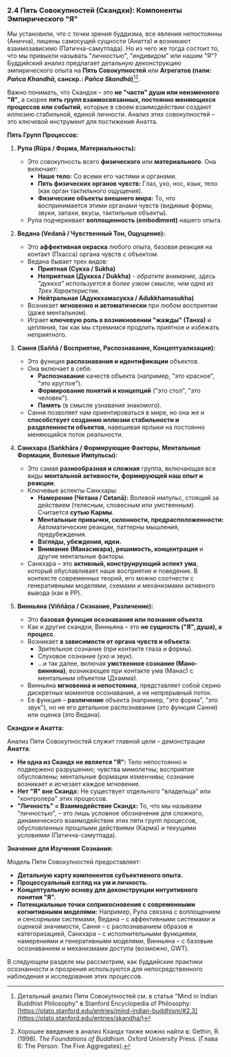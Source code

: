 ### 2.4 Пять Совокупностей (Скандхи): Компоненты Эмпирического "Я"

Мы установили, что с точки зрения буддизма, все явления непостоянны (Аничча), лишены самосущей сущности (Анатта) и возникают взаимозависимо (Патичча-самутпада). Но из чего же тогда состоит то, что мы привыкли называть "личностью", "индивидом" или нашим "Я"? Буддийский анализ предлагает детальную деконструкцию эмпирического опыта на **Пять Совокупностей** или **Агрегатов (пали: *Pañca Khandhā*, санскр.: *Pañca Skandhā*)**[^skandha_sep][^gethin_foundations_khandhas].

Важно понимать, что Скандхи – это **не "части" души или неизменного "Я"**, а скорее **пять групп взаимосвязанных, постоянно меняющихся процессов или событий**, которые в своем взаимодействии создают иллюзию стабильной, единой личности. Анализ этих совокупностей – это ключевой инструмент для постижения Анатта.

**Пять Групп Процессов:**

1.  **Рупа (Rūpa / Форма, Материальность):**
    *   Это совокупность всего **физического** или **материального**. Она включает:
        *   **Наше тело:** Со всеми его частями и органами.
        *   **Пять физических органов чувств:** Глаз, ухо, нос, язык, тело (как орган тактильного ощущения).
        *   **Физические объекты внешнего мира:** То, что воспринимается этими органами чувств (видимые формы, звуки, запахи, вкусы, тактильные объекты).
    *   Рупа подчеркивает **воплощенность (embodiment)** нашего опыта.

2.  **Ведана (Vedanā / Чувственный Тон, Ощущение):**
    *   Это **аффективная окраска** любого опыта, базовая реакция на контакт (Пхасса) органа чувств с объектом.
    *   Ведана бывает трех видов:
        *   **Приятная (Сукха / Sukha)**
        *   **Неприятная (Дуккха / Dukkha)** - *обратите внимание, здесь "дуккха" используется в более узком смысле, чем одна из Трех Характеристик.*
        *   **Нейтральная (Адуккхамасукха / Adukkhamasukha)**
    *   Возникает **мгновенно и автоматически** при любом восприятии (даже ментальном).
    *   Играет **ключевую роль в возникновении "жажды" (Танха)** и цепляния, так как мы стремимся продлить приятное и избежать неприятного.

3.  **Сання (Saññā / Восприятие, Распознавание, Концептуализация):**
    *   Это функция **распознавания и идентификации** объектов.
    *   Она включает в себя:
        *   **Распознавание** качеств объекта (например, "это красное", "это круглое").
        *   **Формирование понятий и концепций** ("это стол", "это человек").
        *   **Память** (в смысле узнавания знакомого).
    *   Сання позволяет нам ориентироваться в мире, но она же и **способствует созданию иллюзии стабильности и разделенности объектов**, навешивая ярлыки на постоянно меняющийся поток реальности.

4.  **Санкхара (Saṅkhāra / Формирующие Факторы, Ментальные Формации, Волевые Импульсы):**
    *   Это самая **разнообразная и сложная** группа, включающая все виды **ментальной активности, формирующей наш опыт и реакции**.
    *   Ключевые аспекты Санкхары:
        *   **Намерение (Четана / Cetanā):** Волевой импульс, стоящий за действием (телесным, словесным или умственным). Считается **сутью Кармы**.
        *   **Ментальные привычки, склонности, предрасположенности:** Автоматические реакции, паттерны мышления, предубеждения.
        *   **Взгляды, убеждения, идеи.**
        *   **Внимание (Манасикара), решимость, концентрация** и другие ментальные факторы.
    *   Санкхара – это **активный, конструирующий аспект ума**, который обуславливает наше восприятие и поведение. В контексте современных теорий, его можно соотнести с генеративными моделями, схемами и механизмами активного вывода (как в PP).

5.  **Винньяна (Viññāṇa / Сознание, Различение):**
    *   Это **базовая функция осознавания или познания объекта**.
    *   Как и другие скандхи, Винньяна – это **не сущность ("Я", душа), а процесс**.
    *   Возникает **в зависимости от органа чувств и объекта**:
        *   Зрительное сознание (при контакте глаза и формы).
        *   Слуховое сознание (ухо и звук).
        *   ...и так далее, включая **умственное сознание (Мано-винняна)**, возникающее при контакте ума (Манас) с ментальным объектом (Дхамма).
    *   Винньяна **мгновенна и непостоянна**, представляет собой серию дискретных моментов осознавания, а не непрерывный поток.
    *   Ее функция – **различение** объекта (например, "это форма", "это звук"), но не его детальное распознавание (это функция Сання) или оценка (это Ведана).

**Скандхи и Анатта:**

Анализ Пяти Совокупностей служит главной цели – демонстрации **Анатта**:

*   **Ни одна из Скандх не является "Я":** Тело непостоянно и подвержено разрушению; чувства мимолетны; восприятия обусловлены; ментальные формации изменчивы; сознание возникает и исчезает каждое мгновение.
*   **Нет "Я" вне Скандх:** Не существует отдельного "владельца" или "контролера" этих процессов.
*   **"Личность" = Взаимодействие Скандх:** То, что мы называем "личностью", – это лишь условное обозначение для сложного, динамического взаимодействия этих пяти групп процессов, обусловленных прошлыми действиями (Карма) и текущими условиями (Патичча-самутпада).

**Значение для Изучения Сознания:**

Модель Пяти Совокупностей предоставляет:

*   **Детальную карту компонентов субъективного опыта.**
*   **Процессуальный взгляд на ум и личность.**
*   **Концептуальную основу для деконструкции интуитивного понятия "Я".**
*   **Потенциальные точки соприкосновения с современными когнитивными моделями:** Например, Рупа связана с воплощением и сенсорными системами, Ведана – с аффективными системами и оценкой значимости, Сання – с распознаванием образов и категоризацией, Санкхара – с исполнительными функциями, намерениями и генеративными моделями, Винньяна – с базовым осознаванием и механизмами доступа (возможно, GWT).

В следующем разделе мы рассмотрим, как буддийские практики осознанности и прозрения используются для непосредственного наблюдения и исследования этих процессов.


[^skandha_sep]: Детальный анализ Пяти Совокупностей см. в статье "Mind in Indian Buddhist Philosophy" в Stanford Encyclopedia of Philosophy: [https://plato.stanford.edu/entries/mind-indian-buddhism/#2.3](https://plato.stanford.edu/entries/skandha/)
[^gethin_foundations_khandhas]: Хорошее введение в анализ Кхандх также можно найти в: Gethin, R. (1998). *The Foundations of Buddhism*. Oxford University Press. (Глава 6: The Person: The Five Aggregates).